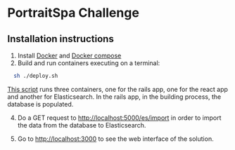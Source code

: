 # PortraitSpa Challenge

## Installation instructions

1. Install [Docker](https://docs.docker.com/engine/install/) and [Docker compose](https://docs.docker.com/compose/install/)
2. Build and run containers executing on a terminal:

```sh
  sh ./deploy.sh
```
[This script](./deploy.sh) runs three containers, one for the rails app, one for the react app and another for Elasticsearch. In the rails app, in the building process, the database is populated.

4. Do a GET request to [http://localhost:5000/es/import](http://localhost:5000/es/import) in order to import the data from the database to Elasticsearch.

4. Go to [http://localhost:3000](http://localhost:3000) to see the web interface of the solution.